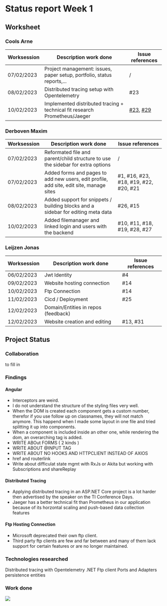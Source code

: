 # Status report Week 1
## Worksheet 
### Cools Arne
| Worksession | Description work done | Issue references |
|---|---|---|
| 07/02/2023 | Project management: issues, paper setup, portfolio, status reports,... | / |
| 08/02/2023 | Distributed tracing setup with Opentelemetry | #23 |
| 10/02/2023 | Implemented distributed tracing + technical fit research Prometheus/Jaeger | [#23](https://gitlab.com/kdg-ti/the-lab/teams-22-23/team7/neobyte-cms-backend/-/issues/23),  [#29](https://gitlab.com/kdg-ti/the-lab/teams-22-23/team7/neobyte-cms-backend/-/issues/29)|
### Derboven Maxim
| Worksession | Description work done | Issue references |
|---|---|---|
| 07/02/2023 | Reformated file and parent/child structure to use the sidebar for extra options | / |
| 07/02/2023 | Added forms and pages to add new users, edit profile, add site, edit site, manage sites  | #1, #16, #23, #18, #19, #22, #20, #21 |
| 08/02/2023 | Added support for snippets / building blocks and a sidebar for editing meta data | #26, #15 |
| 10/02/2023 | Added filemanager and linked login and users with the backend | #10, #11, #18, #19, #28, #27 |
### Leijzen Jonas
| Worksession | Description work done               | Issue references |
|-------------|-------------------------------------|------------------|
| 06/02/2023  | Jwt Identity                        | #4               |
| 09/02/2023  | Website hosting connection          | #14              |
| 10/02/2023  | Ftp Connection                      | #14              |
| 11/02/2023  | Cicd / Deployment                   | #25              |
| 12/02/2023  | Domain/Entities in repos (feedback) |                  |
| 12/02/2023  | Website creation and editing        | #13, #31          |
## Project Status
### Collaboration
to fill in
### Findings
#### Angular
* Interceptors are weird.
* I do not understand the structure of the styling files very well.
* When the DOM is created each component gets a custom number, therefor if you use follow up on classnames, they will not match anymore. This happend when I made some layout in one file and tried splitting it up into components.
* When a component is included inside an other one, while rendering the dom, an overarching tag is added.
* WRITE ABOut FORMS ( 2 kinds )
* WRITE ABOUT @INPUT TAG
* WRITE ABOUT NO HOOKS AND HTTPCLIENT INSTEAD OF AXIOS
* href and routerlink 
* Write about difficulat state mgmt with RxJs or Akita but working with Subscriptions and shareReplay
#### Distributed Tracing
* Applying distributed tracing in an ASP.NET Core project is a lot harder then advertised by the speaker on the TI Conference Days.
* Jaeger has a better technical fit than Prometheus in our application because of its horzontal scaling and push-based data collection features
#### Ftp Hosting Connection
* Microsoft deprecated their own ftp client.
* Third party ftp clients are few and far between and many of them lack support for certain features or are no longer maintained.
### Technologies researched
Distributed tracing with Opentelemetry
.NET Ftp client
Ports and Adapters persistence entities
### Work done
![](https://geps.dev/progress/21)
